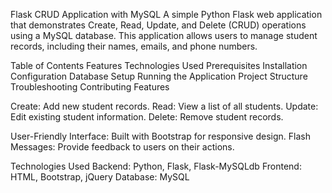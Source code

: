 Flask CRUD Application with MySQL
A simple Python Flask web application that demonstrates Create, Read, Update, and Delete (CRUD) operations using a MySQL database. This application allows users to manage student records, including their names, emails, and phone numbers.

Table of Contents
Features
Technologies Used
Prerequisites
Installation
Configuration
Database Setup
Running the Application
Project Structure
Troubleshooting
Contributing
Features


Create: Add new student records.
Read: View a list of all students.
Update: Edit existing student information.
Delete: Remove student records.


User-Friendly Interface: Built with Bootstrap for responsive design.
Flash Messages: Provide feedback to users on their actions.


Technologies Used
Backend: Python, Flask, Flask-MySQLdb
Frontend: HTML, Bootstrap, jQuery
Database: MySQL
